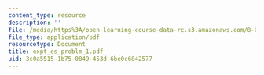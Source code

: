 ```yaml
---
content_type: resource
description: ''
file: /media/https%3A/open-learning-course-data-rc.s3.amazonaws.com/8-01x-physics-i-classical-mechanics-with-an-experimental-focus-fall-2002/3c0a55151b750849453d6be0c6842577_expt_es_problm_1.pdf
file_type: application/pdf
resourcetype: Document
title: expt_es_problm_1.pdf
uid: 3c0a5515-1b75-0849-453d-6be0c6842577
---
```

